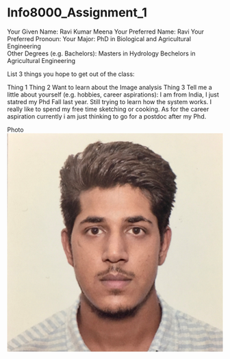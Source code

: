 # Info8000_Assignment_1
Your Given Name: Ravi Kumar Meena
Your Preferred Name: Ravi
Your Preferred Pronoun: 
Your Major: PhD in Biological and Agricultural Engineering	
Other Degrees (e.g. Bachelors): Masters in Hydrology 
                                Bechelors in Agricultural Engineering	
                                
List 3 things you hope to get out of the class:

Thing 1 
Thing 2 Want to learn about the Image analysis
Thing 3
Tell me a little about yourself (e.g. hobbies, career aspirations):
I am from India, I just statred my Phd Fall last year. Still trying to learn how the system works. I really like to spend my free time sketching or cooking. As for the career aspiration currently i am just thinking to go for a postdoc after my Phd.


Photo 
<img alt="Ravi" src="Ravi.JPG"/>
